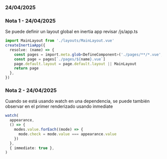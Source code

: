 ### 24/04/2025

### Nota 1 - 24/04/2025

Se puede definir un layout global en inertia app revisar /js/app.ts

```typescript
import MainLayout from './layouts/MainLayout.vue'
createInertiaApp({
  resolve: (name) => {
    const pages = import.meta.glob<DefineComponent>('./pages/**/*.vue', { eager: true })
    const page = pages[`./pages/${name}.vue`]
    page.default.layout = page.default.layout || MainLayout
    return page
  },
})
```

### Nota 2 - 24/04/2025

Cuando se está usando watch en una dependencia, se puede también observar en el primer renderizado usando inmediate

```typescript
watch(
  appearance,
  () => {
    modes.value.forEach((mode) => {
      mode.check = mode.value === appearance.value
    })
  },
  { immediate: true },
)
```
